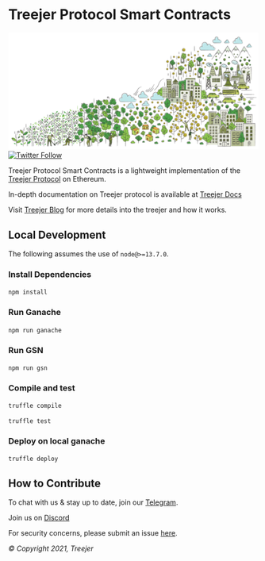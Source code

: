 # Treejer Protocol Smart Contracts
![Background Image](./assets/treejerStory.png)
[![Twitter Follow](https://img.shields.io/twitter/follow/TreejerTalks?label=Follow)](https://twitter.com/TreejerTalks)

Treejer Protocol Smart Contracts is a lightweight implementation of the [Treejer Protocol](treejer.com) on Ethereum. 

In-depth documentation on Treejer protocol is available at [Treejer Docs](http://docs.treejer.com)

Visit [Treejer Blog](http://blog.treejer.com) for more details into the treejer and how it works. 

## Local Development
The following assumes the use of `node@>=13.7.0`.

### Install Dependencies
`npm install`

### Run Ganache
`npm run ganache`

### Run GSN
`npm run gsn`

### Compile and test
`truffle compile`

`truffle test`

### Deploy on local ganache
`truffle deploy`

## How to Contribute
To chat with us & stay up to date, join our [Telegram](https://t.me/joinchat/wECs8qIsryw1YzU5).

Join us on [Discord](https://discord.gg/8WuVd2ERC2)

For security concerns, please submit an issue [here](https://github.com/treejer/contract/issues).

_© Copyright 2021, Treejer_
